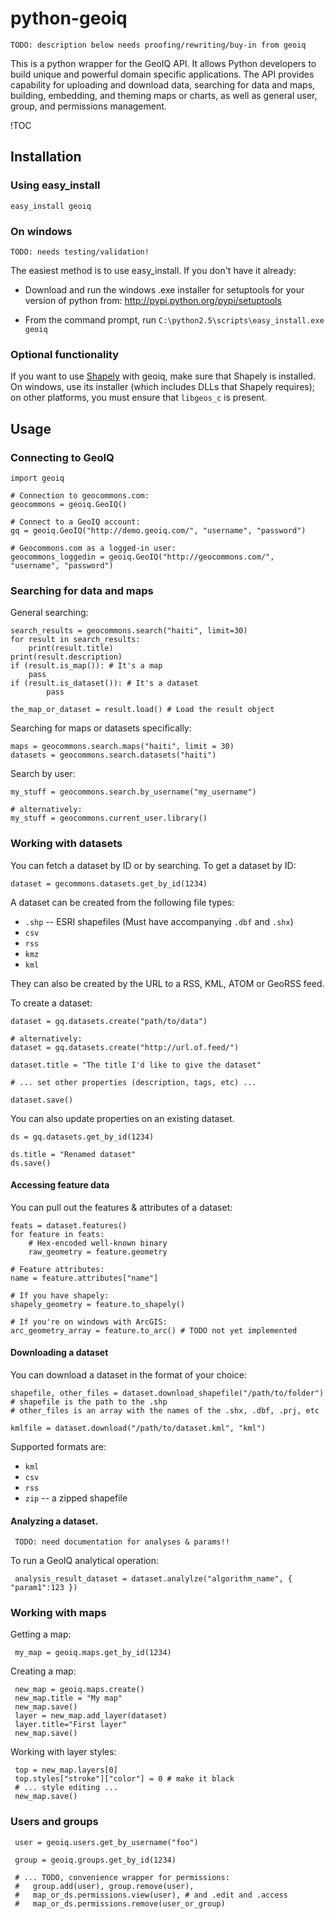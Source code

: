 # python-geoiq

    TODO: description below needs proofing/rewriting/buy-in from geoiq

This is a python wrapper for the GeoIQ API. It allows Python developers to build unique and powerful domain specific applications. The API provides capability for uploading and download data, searching for data and maps, building, embedding, and theming maps or charts, as well as general user, group, and permissions management.

!TOC

## Installation

### Using easy_install

    easy_install geoiq

### On windows

    TODO: needs testing/validation!

The easiest method is to use easy_install. If you don't have it already:

* Download and run the windows .exe installer for setuptools for your version of python from: http://pypi.python.org/pypi/setuptools

* From the command prompt, run `C:\python2.5\scripts\easy_install.exe geoiq`

### Optional functionality

If you want to use [Shapely](http://trac.gispython.org/lab/wiki/Shapely) with geoiq, make sure that Shapely is installed. On windows, use its installer (which includes DLLs that Shapely requires); on other platforms, you must ensure that `libgeos_c` is present.

## Usage

### Connecting to GeoIQ

    import geoiq

    # Connection to geocommons.com:
    geocommons = geoiq.GeoIQ()
    
    # Connect to a GeoIQ account:
    gq = geoiq.GeoIQ("http://demo.geoiq.com/", "username", "password")
   
    # Geocommons.com as a logged-in user:
    geocommons_loggedin = geoiq.GeoIQ("http://geocommons.com/", "username", "password")
    
### Searching for data and maps

General searching:

    search_results = geocommons.search("haiti", limit=30)
    for result in search_results:
        print(result.title)
	print(result.description)
	if (result.is_map()): # It's a map
	    pass
	if (result.is_dataset()): # It's a dataset
            pass
	
	the_map_or_dataset = result.load() # Load the result object

Searching for maps or datasets specifically:

    maps = geocommons.search.maps("haiti", limit = 30)
    datasets = geocommons.search.datasets("haiti")
    
Search by user:

    my_stuff = geocommons.search.by_username("my_username")
    
    # alternatively:
    my_stuff = geocommons.current_user.library()
    
### Working with datasets

You can fetch a dataset by ID or by searching. To get a dataset by ID:

    dataset = gecommons.datasets.get_by_id(1234)
    
A dataset can be created from the following file types:

* `.shp` -- ESRI shapefiles (Must have accompanying `.dbf` and `.shx`)
* `csv` 
* `rss` 
* `kmz` 
* `kml` 

They can also be created by the URL to a RSS, KML, ATOM or GeoRSS feed.

To create a dataset:

    dataset = gq.datasets.create("path/to/data")
    
    # alternatively:
    dataset = gq.datasets.create("http://url.of.feed/")
    
    dataset.title = "The title I'd like to give the dataset"
    
    # ... set other properties (description, tags, etc) ...
    
    dataset.save()
    
You can also update properties on an existing dataset.

    ds = gq.datasets.get_by_id(1234)
    
    ds.title = "Renamed dataset"
    ds.save()

#### Accessing feature data

You can pull out the features & attributes of a dataset:

    feats = dataset.features()
    for feature in feats:
        # Hex-encoded well-known binary
        raw_geometry = feature.geometry
	
	# Feature attributes:
	name = feature.attributes["name"]
	
	# If you have shapely:
	shapely_geometry = feature.to_shapely()
	
	# If you're on windows with ArcGIS:
	arc_geometry_array = feature.to_arc() # TODO not yet implemented
	
    
#### Downloading a dataset

You can download a dataset in the format of your choice:

    shapefile, other_files = dataset.download_shapefile("/path/to/folder")
    # shapefile is the path to the .shp
    # other_files is an array with the names of the .shx, .dbf, .prj, etc
    
    kmlfile = dataset.download("/path/to/dataset.kml", "kml")
    
Supported formats are:

* `kml`
* `csv`
* `rss`
* `zip` -- a zipped shapefile

#### Analyzing a dataset.

     TODO: need documentation for analyses & params!!

To run a GeoIQ analytical operation:

     analysis_result_dataset = dataset.analylze("algorithm_name", { "param1":123 })
     

### Working with maps

Getting a map:

     my_map = geoiq.maps.get_by_id(1234)
     
Creating a map:

     new_map = geoiq.maps.create()
     new_map.title = "My map"
     new_map.save()
     layer = new_map.add_layer(dataset)
     layer.title="First layer"
     new_map.save()
     
Working with layer styles:

     top = new_map.layers[0]
     top.styles["stroke"]["color"] = 0 # make it black
     # ... style editing ...
     new_map.save()
     
### Users and groups

     user = geoiq.users.get_by_username("foo")
     
     group = geoiq.groups.get_by_id(1234)
     
     # ... TODO, convenience wrapper for permissions: 
     #   group.add(user), group.remove(user),
     #   map_or_ds.permissions.view(user), # and .edit and .access
     #   map_or_ds.permissions.remove(user_or_group)
